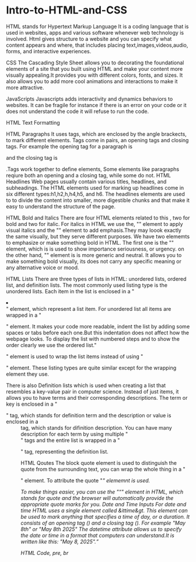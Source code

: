 # Intro-to-HTML-and-CSS

HTML stands for Hypertext Markup Language 
It is a coding language that is used in websites, apps and various software whenever web technology is involved. Html gives structure to a website and you can specify what content appears and where, that includes placing text,images,videos,audio, forms, and interactive experiences.

CSS
The Cascading Style Sheet allows you to decorating the foundational elements of a site that you built using HTML and make your content more visually appealing.It provides you with different colors, fonts, and sizes. It also allows you to add more cool animations and interactions to make it more attractive.

JavaScripts
Javascripts adds interactivity and dynamics behaviors to websites. It can be fragile for instance if there is an error on your code or it does not understand the code it will refuse to run the code.

HTML Text Formatting

HTML Paragraphs
It uses tags, which are enclosed by the angle brackects, to mark different elements. Tags come in pairs, an opening tags and closing tags. For example the opening tag for a paragraph is <p> and the closing tag is </p>.Tags work together to define elements, Some elements like paragraphs reqiure both an opening and a closing tag, while some do not.
HTML Headlines
Web pages usually contain various titles, headlines, and subheadings. The HTML elements used for marking up headlines come in six different types:h1,h2,h,h4,h5, and h6.
The headlines elements are used to to divide the content into smaller, more digestible chunks and that make it easy to understand the structure of the page.

HTML Bold and Italics
There are four HTML elements related to this , two for bold and two for italic.
For italics in HTML we use the, "<i></i>" element to apply visual italics and the "<em></em>" element to add emphasis.They may loook exactly the same visually, but they serve different purposes.
We have two elememts to emphasize or make something bold in HTML.
The first one is the "<strong></strong>" element, which is is used to show importance seriousness, or urgency.
on the other hand, "<b></b>" element is is more generic and neutral.
It allows you to make something bold visually, its does not carry any specific meaning or any alternative voice or mood.

HTML Lists
There are three types of lists in HTML: unordered lists, ordered list, and definition lists.
The most commonly used listing type is the unordered lists.
Each item in the list is enclosed in a "<li></li>" element, which represent a list item.
For unordered list all items are wrapped in a "<ul></ul>" element.
It makes  your code more readable, indent the list by adding some spaces or tabs before each one.But this indentation does not affect how the webpage looks.
To display the list with numbered steps and to show the order clearly we use the ordered list."<ol></ol>" element is used to wrap the list items instead of using "<ul></ul>" element.
These listing types are quite similar except for the wrapping element they use.

There is also  Definition lists which is used when creating a list that resembles a key-value pair in computer science. Instead of just items, it allows you to have terms and their corresponding descriptions.
The term or key is enclosed in a "<dt>" tag, which stands for definition term and the description or value is enclosed in a <dd> tag, which stands for difinition description.
You can have many description for each term by using multiple "<dd>" tags and the entire list is wrapped in a "<dl>" tag, representing the definition list.

HTML Qoutes
The block quote element is used to distinguish the quote from the surrounding text, you can wrap the whole thing in a "<blockquote></blockquote>" element. To attribute the quote "<cite>" elememnt is used.

To make things easier, you can use the "<q>" element in HTML, which stands for quote and the browser will automatically provide the appropriate quote marks for you.
Date  and Time Inputs
For date and time HTML uses a single element called &ittime&gt. This element can be used to mark anything that specifies a time of day, or a duration.
It consists of an opening tag (<time>) and a closing tag (</time>).
For example "<time>May 8th</time>" or "<time>May 8th 2025</time>"
The datetime attribute allows us to specify the date or time in a format that computers can understand.It is written like this: "<time datetime="2025-05-08">May 8, 2025</time>".

HTML Code, pre, br


